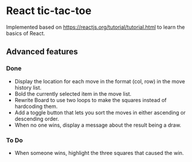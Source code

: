 # React tic-tac-toe

Implemented based on https://reactjs.org/tutorial/tutorial.html to learn the basics of React.

## Advanced features

### Done

 * Display the location for each move in the format (col, row) in the move history list.
 * Bold the currently selected item in the move list.
 * Rewrite Board to use two loops to make the squares instead of hardcoding them.
 * Add a toggle button that lets you sort the moves in either ascending or descending order.
 * When no one wins, display a message about the result being a draw.

### To Do

 * When someone wins, highlight the three squares that caused the win.
